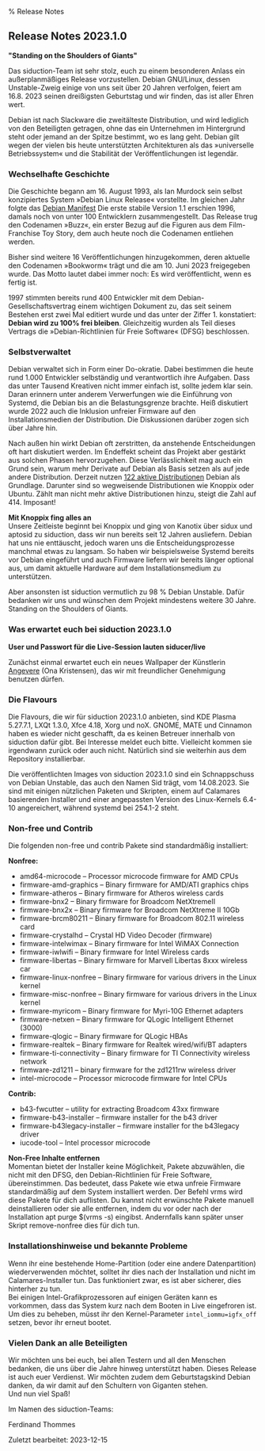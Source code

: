 % Release Notes

## Release Notes 2023.1.0

**"Standing on the Shoulders of Giants"**

Das siduction-Team ist sehr stolz, euch zu einem besonderen Anlass ein außerplanmäßiges Release vorzustellen. Debian GNU/Linux, dessen Unstable-Zweig einige von uns seit über 20 Jahren verfolgen, feiert am 16.8. 2023 seinen dreißigsten Geburtstag und wir finden, das ist aller Ehren wert. 

Debian ist nach Slackware die zweitälteste Distribution, und wird lediglich von den Beteiligten getragen, ohne das ein Unternehmen im Hintergrund steht oder jemand an der Spitze bestimmt, wo es lang geht. Debian gilt wegen der vielen bis heute unterstützten Architekturen als das »universelle Betriebssystem« und die Stabilität der Veröffentlichungen ist legendär.

### Wechselhafte Geschichte

Die Geschichte begann am 16. August 1993, als Ian Murdock sein selbst konzipiertes System »Debian Linux Release« vorstellte. Im gleichen Jahr folgte das [Debian Manifest](https://www.debian.org/doc/manuals/project-history/manifesto.de.html) Die erste stabile Version 1.1 erschien 1996, damals noch von unter 100 Entwicklern zusammengestellt. Das Release trug den Codenamen »Buzz«, ein erster Bezug auf die Figuren aus dem Film-Franchise Toy Story, dem auch heute noch die Codenamen entliehen werden. 

Bisher sind weitere 16 Veröffentlichungen hinzugekommen, deren aktuelle den Codenamen »Bookworm« trägt und die am 10. Juni 2023 freigegeben wurde. Das Motto lautet dabei immer noch: Es wird veröffentlicht, wenn es fertig ist. 

1997 stimmten bereits rund 400 Entwickler mit dem Debian-Gesellschaftsvertrag einem wichtigen Dokument zu, das seit seinem Bestehen erst zwei Mal editiert wurde und das unter der Ziffer 1. konstatiert: **Debian wird zu 100% frei bleiben**. Gleichzeitig wurden als Teil dieses Vertrags die »Debian-Richtlinien für Freie Software« (DFSG) beschlossen.

### Selbstverwaltet

Debian verwaltet sich in Form einer Do-okratie. Dabei bestimmen die heute rund 1.000 Entwickler selbständig und verantwortlich ihre Aufgaben. Dass das unter Tausend Kreativen nicht immer einfach ist, sollte jedem klar sein. Daran erinnern unter anderem Verwerfungen wie die Einführung von Systemd, die Debian bis an die Belastungsgrenze brachte. Heiß diskutiert wurde 2022 auch die Inklusion unfreier Firmware auf den Installationsmedien der Distribution. Die Diskussionen darüber zogen sich über Jahre hin.

Nach außen hin wirkt Debian oft zerstritten, da anstehende Entscheidungen oft hart diskutiert werden. Im Endeffekt scheint das Projekt aber gestärkt aus solchen Phasen hervorzugehen. Diese Verlässlichkeit mag auch ein Grund sein, warum mehr Derivate auf Debian als Basis setzen als auf jede andere Distribution. Derzeit nutzen [122 aktive Distributionen](https://distrowatch.com/search.php?ostype=All&category=All&origin=All&basedon=Debian&notbasedon=None&desktop=All&architecture=All&package=All&rolling=All&isosize=All&netinstall=All&language=All&defaultinit=All&status=Active#simple) Debian als Grundlage. Darunter sind so wegweisende Distributionen wie Knoppix oder Ubuntu. Zählt man nicht mehr aktive Distributionen hinzu, steigt die Zahl auf 414. Imposant!

**Mit Knoppix fing alles an**  
Unsere Zeitleiste beginnt bei Knoppix und ging von Kanotix über sidux und aptosid zu siduction, dass wir nun bereits seit 12 Jahren ausliefern. Debian hat uns nie enttäuscht, jedoch waren uns die Entscheidungsprozesse manchmal etwas zu langsam. So haben wir beispielsweise Systemd bereits vor Debian eingeführt und auch Firmware liefern wir bereits länger optional aus, um damit aktuelle Hardware auf dem Installationsmedium zu unterstützen. 

Aber ansonsten ist siduction vermutlich zu 98 % Debian Unstable. Dafür bedanken wir uns und wünschen dem Projekt mindestens weitere 30 Jahre. Standing on the Shoulders of Giants.


### Was erwartet euch bei siduction 2023.1.0

**User und Passwort für die Live-Session lauten siducer/live**

Zunächst einmal erwartet euch ein neues Wallpaper der Künstlerin  [Angevere](https://www.artstation.com/angevere) (Ona Kristensen), das wir mit freundlicher Genehmigung benutzen dürfen.

### Die Flavours

Die Flavours, die wir für siduction 2023.1.0 anbieten, sind KDE Plasma 5.27.7.1, LXQt 1.3.0, Xfce 4.18, Xorg und noX. GNOME, MATE und Cinnamon haben es wieder nicht geschafft, da es keinen Betreuer innerhalb von siduction dafür gibt. Bei Interesse meldet euch bitte. Vielleicht kommen sie irgendwann zurück oder auch nicht. Natürlich sind sie weiterhin aus dem Repository installierbar.

Die veröffentlichten Images von siduction 2023.1.0 sind ein Schnappschuss von Debian Unstable, das auch den Namen Sid trägt, vom 14.08.2023. Sie sind mit einigen nützlichen Paketen und Skripten, einem auf Calamares basierenden Installer und einer angepassten Version des Linux-Kernels 6.4-10 angereichert, während systemd bei 254.1-2 steht.

### Non-free und Contrib
Die folgenden non-free und contrib Pakete sind standardmäßig installiert:

**Nonfree:**  
- amd64-microcode – Processor microcode firmware for AMD CPUs  
- firmware-amd-graphics – Binary firmware for AMD/ATI graphics chips  
- firmware-atheros – Binary firmware for Atheros wireless cards  
- firmware-bnx2 – Binary firmware for Broadcom NetXtremeII  
- firmware-bnx2x – Binary firmware for Broadcom NetXtreme II 10Gb  
- firmware-brcm80211 – Binary firmware for Broadcom 802.11 wireless card  
- firmware-crystalhd – Crystal HD Video Decoder (firmware)  
- firmware-intelwimax – Binary firmware for Intel WiMAX Connection  
- firmware-iwlwifi – Binary firmware for Intel Wireless cards  
- firmware-libertas – Binary firmware for Marvell Libertas 8xxx wireless car  
- firmware-linux-nonfree – Binary firmware for various drivers in the Linux kernel  
- firmware-misc-nonfree – Binary firmware for various drivers in the Linux kernel  
- firmware-myricom – Binary firmware for Myri-10G Ethernet adapters  
- firmware-netxen – Binary firmware for QLogic Intelligent Ethernet (3000)  
- firmware-qlogic – Binary firmware for QLogic HBAs  
- firmware-realtek – Binary firmware for Realtek wired/wifi/BT adapters  
- firmware-ti-connectivity – Binary firmware for TI Connectivity wireless network  
- firmware-zd1211 – binary firmware for the zd1211rw wireless driver  
- intel-microcode – Processor microcode firmware for Intel CPUs  

**Contrib:**  
- b43-fwcutter – utility for extracting Broadcom 43xx firmware  
- firmware-b43-installer – firmware installer for the b43 driver  
- firmware-b43legacy-installer – firmware installer for the b43legacy driver  
- iucode-tool – Intel processor microcode  

**Non-Free Inhalte entfernen**  
Momentan bietet der Installer keine Möglichkeit, Pakete abzuwählen, die nicht mit den DFSG, den Debian-Richtlinien für Freie Software, übereinstimmen. Das bedeutet, dass Pakete wie etwa unfreie Firmware standardmäßig auf dem System installiert werden. Der Befehl vrms wird diese Pakete für dich auflisten. Du kannst nicht erwünschte Pakete manuell deinstallieren oder sie alle entfernen, indem du vor oder nach der Installation apt purge $(vrms -s) eingibst. Andernfalls kann später unser Skript remove-nonfree dies für dich tun.

### Installationshinweise und bekannte Probleme

Wenn ihr eine bestehende Home-Partition (oder eine andere Datenpartition) wiederverwenden möchtet, solltet ihr dies nach der Installation und nicht im Calamares-Installer tun. Das funktioniert zwar, es ist aber sicherer, dies hinterher zu tun.  
Bei einigen Intel-Grafikprozessoren auf einigen Geräten kann es vorkommen, dass das System kurz nach dem Booten in Live eingefroren ist. Um dies zu beheben, müsst ihr den Kernel-Parameter `intel_iommu=igfx_off` setzen, bevor ihr erneut bootet.

### Vielen Dank an alle Beteiligten

Wir möchten uns bei euch, bei allen Testern und all den Menschen bedanken, die uns über die Jahre hinweg unterstützt haben. Dieses Release ist auch euer Verdienst. Wir möchten zudem dem Geburtstagskind Debian danken, da wir damit auf den Schultern von Giganten stehen.  
Und nun viel Spaß!

Im Namen des siduction-Teams:

Ferdinand Thommes

<div id="rev">Zuletzt bearbeitet: 2023-12-15</div>
